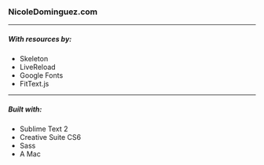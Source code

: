 ### NicoleDominguez.com

---
##### With resources by:

* Skeleton
* LiveReload
* Google Fonts
* FitText.js

---

##### Built with:

* Sublime Text 2
* Creative Suite CS6
* Sass
* A Mac